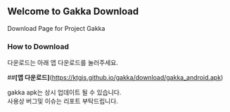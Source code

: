 ## Welcome to Gakka Download

Download Page for Project Gakka  
  
  
  
  
### How to Download

다운로드는 아래 앱 다운로드를 눌러주세요.

  
##**[앱 다운로드]**(https://ktgis.github.io/gakka/download/gakka_android.apk)

  
gakka apk는 상시 업데이트 될 수 있습니다.  
사용상 버그및 이슈는 리포트 부탁드립니다.
